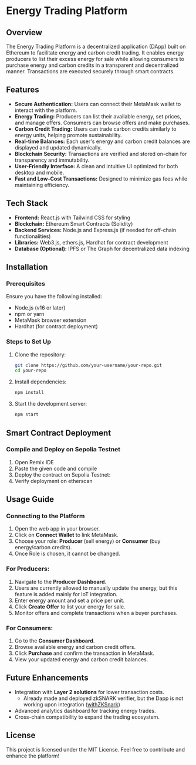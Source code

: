# Energy Trading Platform

## Overview
The Energy Trading Platform is a decentralized application (DApp) built on Ethereum to facilitate energy and carbon credit trading. It enables energy producers to list their excess energy for sale while allowing consumers to purchase energy and carbon credits in a transparent and decentralized manner. Transactions are executed securely through smart contracts.

## Features
- **Secure Authentication:** Users can connect their MetaMask wallet to interact with the platform.
- **Energy Trading:** Producers can list their available energy, set prices, and manage offers. Consumers can browse offers and make purchases.
- **Carbon Credit Trading:** Users can trade carbon credits similarly to energy units, helping promote sustainability.
- **Real-time Balances:** Each user's energy and carbon credit balances are displayed and updated dynamically.
- **Blockchain Security:** Transactions are verified and stored on-chain for transparency and immutability.
- **User-Friendly Interface:** A clean and intuitive UI optimized for both desktop and mobile.
- **Fast and Low-Cost Transactions:** Designed to minimize gas fees while maintaining efficiency.

## Tech Stack
- **Frontend:** React.js with Tailwind CSS for styling
- **Blockchain:** Ethereum Smart Contracts (Solidity)
- **Backend Services:** Node.js and Express.js (if needed for off-chain functionalities)
- **Libraries:** Web3.js, ethers.js, Hardhat for contract development
- **Database (Optional):** IPFS or The Graph for decentralized data indexing

## Installation
### Prerequisites
Ensure you have the following installed:
- Node.js (v16 or later)
- npm or yarn
- MetaMask browser extension
- Hardhat (for contract deployment)

### Steps to Set Up
1. Clone the repository:
   ```sh
   git clone https://github.com/your-username/your-repo.git
   cd your-repo
   ```
2. Install dependencies:
   ```sh
   npm install
   ```
3. Start the development server:
   ```sh
   npm start
   ```

## Smart Contract Deployment
### Compile and Deploy on Sepolia Testnet
1. Open Remix IDE
2. Paste the given code and compile
3. Deploy the contract on Sepolia Testnet:
4. Verify deployment on etherscan

## Usage Guide
### Connecting to the Platform
1. Open the web app in your browser.
2. Click on **Connect Wallet** to link MetaMask.
3. Choose your role: **Producer** (sell energy) or **Consumer** (buy energy/carbon credits).
4. Once Role is chosen, it cannot be changed.

### For Producers:
1. Navigate to the **Producer Dashboard**.
2. Users are currently allowed to manually update the energy, but this feature is added mainly for IoT integration.
3. Enter energy amount and set a price per unit.
4. Click **Create Offer** to list your energy for sale.
5. Monitor offers and complete transactions when a buyer purchases.

### For Consumers:
1. Go to the **Consumer Dashboard**.
2. Browse available energy and carbon credit offers.
3. Click **Purchase** and confirm the transaction in MetaMask.
4. View your updated energy and carbon credit balances.


## Future Enhancements
- Integration with **Layer 2 solutions** for lower transaction costs.
   - Already made and deployed zkSNARK verifier, but the Dapp is not working upon integration ([withZKSnark](withZKSnark))
- Advanced analytics dashboard for tracking energy trades.
- Cross-chain compatibility to expand the trading ecosystem.

## License
This project is licensed under the MIT License. Feel free to contribute and enhance the platform!



